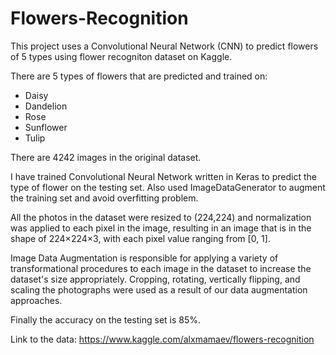 # Flowers-Recognition
This project uses a Convolutional Neural Network (CNN) to predict flowers of 5 types using flower recogniton dataset on Kaggle.

There are 5 types of flowers that are predicted and trained on:

- Daisy
- Dandelion
- Rose
- Sunflower
- Tulip

There are 4242 images in the original dataset.

I have trained Convolutional Neural Network written in Keras to predict the type of flower on the testing set. Also used ImageDataGenerator to augment the training set and avoid overfitting problem.

All the photos in the dataset were resized to (224,224) and normalization was applied to each pixel in the image, resulting in an image that is in the shape of 224×224×3, with each pixel value ranging from [0, 1]. 

Image Data Augmentation is responsible for applying a variety of transformational procedures to each image in the dataset to increase the dataset's size appropriately. Cropping, rotating, vertically flipping, and scaling the photographs were used as a result of our data augmentation approaches.

Finally the accuracy on the testing set is 85%.

Link to the data: https://www.kaggle.com/alxmamaev/flowers-recognition
